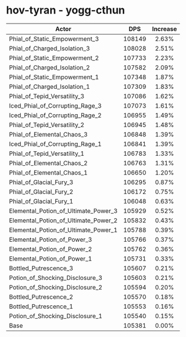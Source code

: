 # hov-tyran - yogg-cthun
| Actor | DPS | Increase |
|---|:---:|:---:|
|Phial_of_Static_Empowerment_3|108149|2.63%|
|Phial_of_Charged_Isolation_3|108028|2.51%|
|Phial_of_Static_Empowerment_2|107733|2.23%|
|Phial_of_Charged_Isolation_2|107582|2.09%|
|Phial_of_Static_Empowerment_1|107348|1.87%|
|Phial_of_Charged_Isolation_1|107309|1.83%|
|Phial_of_Tepid_Versatility_3|107086|1.62%|
|Iced_Phial_of_Corrupting_Rage_3|107073|1.61%|
|Iced_Phial_of_Corrupting_Rage_2|106955|1.49%|
|Phial_of_Tepid_Versatility_2|106945|1.48%|
|Phial_of_Elemental_Chaos_3|106848|1.39%|
|Iced_Phial_of_Corrupting_Rage_1|106841|1.39%|
|Phial_of_Tepid_Versatility_1|106783|1.33%|
|Phial_of_Elemental_Chaos_2|106763|1.31%|
|Phial_of_Elemental_Chaos_1|106650|1.20%|
|Phial_of_Glacial_Fury_3|106295|0.87%|
|Phial_of_Glacial_Fury_2|106172|0.75%|
|Phial_of_Glacial_Fury_1|106048|0.63%|
|Elemental_Potion_of_Ultimate_Power_3|105929|0.52%|
|Elemental_Potion_of_Ultimate_Power_2|105832|0.43%|
|Elemental_Potion_of_Ultimate_Power_1|105788|0.39%|
|Elemental_Potion_of_Power_3|105766|0.37%|
|Elemental_Potion_of_Power_2|105762|0.36%|
|Elemental_Potion_of_Power_1|105731|0.33%|
|Bottled_Putrescence_3|105607|0.21%|
|Potion_of_Shocking_Disclosure_3|105603|0.21%|
|Potion_of_Shocking_Disclosure_2|105594|0.20%|
|Bottled_Putrescence_2|105570|0.18%|
|Bottled_Putrescence_1|105553|0.16%|
|Potion_of_Shocking_Disclosure_1|105540|0.15%|
|Base|105381|0.00%|
